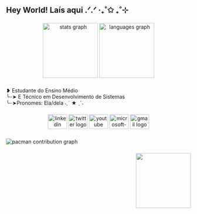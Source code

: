 <h2 align="left">Hey World! Laís aqui .ᐟ.ᐟ ‧₊˚✩ ₊˚⊹</h2>

###

<div align="center">
  <img src="https://github-readme-stats.vercel.app/api?username=HeeeyLais&hide_title=false&hide_rank=false&show_icons=true&include_all_commits=true&count_private=true&disable_animations=false&theme=dracula&locale=en&hide_border=false&order=1" height="150" alt="stats graph"  />
  <img src="https://github-readme-stats.vercel.app/api/top-langs?username=HeeeyLais&locale=en&hide_title=false&layout=compact&card_width=320&langs_count=5&theme=dracula&hide_border=false&order=2" height="150" alt="languages graph"  />
</div>

###

<p align="left">❥ Estudante do Ensino Médio<br>      ╰┈➤ E Técnico em Desenvolvimento de Sistemas<br>      ╰┈➤Pronomes: Ela/dela ˗ˏˋ ★ ˎˊ˗ </p>

###

<div align="center">
  <img src="https://raw.githubusercontent.com/maurodesouza/profile-readme-generator/master/src/assets/icons/social/linkedin/default.svg" width="52" height="40" alt="linkedin logo"  />
  <img src="https://raw.githubusercontent.com/maurodesouza/profile-readme-generator/master/src/assets/icons/social/twitter/default.svg" width="52" height="40" alt="twitter logo"  />
  <img src="https://raw.githubusercontent.com/maurodesouza/profile-readme-generator/master/src/assets/icons/social/youtube/default.svg" width="52" height="40" alt="youtube logo"  />
  <img src="https://raw.githubusercontent.com/maurodesouza/profile-readme-generator/master/src/assets/icons/social/microsoft-outlook/default.svg" width="52" height="40" alt="microsoft-outlook logo"  />
  <img src="https://raw.githubusercontent.com/maurodesouza/profile-readme-generator/master/src/assets/icons/social/gmail/default.svg" width="52" height="40" alt="gmail logo"  />
</div>

###

<picture>
  <source media="(prefers-color-scheme: dark)" srcset="https://raw.githubusercontent.com/HeeeyLais/HeeeyLais/output/pacman-contribution-graph-dark.svg">
  <source media="(prefers-color-scheme: light)" srcset="https://raw.githubusercontent.com/HeeeyLais/HeeeyLais/output/pacman-contribution-graph.svg">
  <img alt="pacman contribution graph" src="https://raw.githubusercontent.com/HeeeyLais/HeeeyLais/output/pacman-contribution-graph.svg">
</picture>

###

<img align="right" height="150" src="https://i.pinimg.com/originals/af/c9/66/afc966b91eeec83eec99b83ef684fdb7.gif"  />

###                                                                                                                                                                                                                                                                                                                                                                                                 
